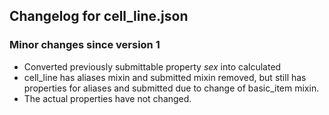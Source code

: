 ## Changelog for cell_line.json

### Minor changes since version 1

* Converted previously submittable property *sex* into calculated
* cell_line has aliases mixin and submitted mixin removed, but still has properties for aliases and submitted due to change of basic_item mixin.
* The actual properties have not changed.
